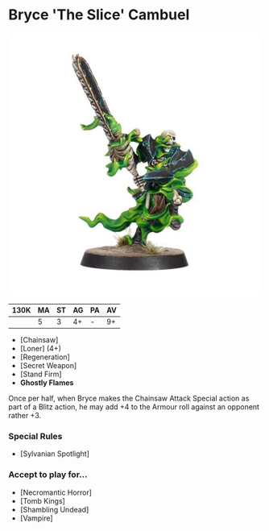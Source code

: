 # Bryce 'The Slice' Cambuel

![](../media/starplayers/BryceSlice1.jpg)

| 130K  | MA | ST | AG | PA | AV |
| --- | --- | --- | --- | --- | --- |
| | 5 | 3 | 4+ | - | 9+ |

* [Chainsaw]
* [Loner] (4+)
* [Regeneration]
* [Secret Weapon]
* [Stand Firm]
* **Ghostly Flames**

Once per half, when Bryce makes the Chainsaw Attack Special action as part of a Blitz action, he may add +4 to the Armour roll against an opponent rather +3.

### Special Rules
* [Sylvanian Spotlight]

### Accept to play for...
* [Necromantic Horror]
* [Tomb Kings]
* [Shambling Undead]
* [Vampire]
